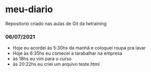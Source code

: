 # meu-diario
Repositorio criado nas aulas de Git da Iwtraining

### 06/07/2021
- Hoje eu acordei às 5:30hs da manhã e coloquei roupa pra lavar
- Hoje às 6:35hs eu comecei a tarabalhar na empresa
- às 18hs eu vim para o curso
- às 20:22hs eu criei um arquivo teste.html
